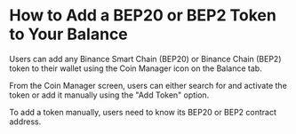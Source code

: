 # How to Add a BEP20 or BEP2 Token to Your Balance

Users can add any Binance Smart Chain (BEP20) or Binance Chain (BEP2) token to their wallet using the Coin Manager icon on the Balance tab.

From the Coin Manager screen, users can either search for and activate the token or add it manually using the "Add Token" option.

To add a token manually, users need to know its BEP20 or BEP2 contract address.